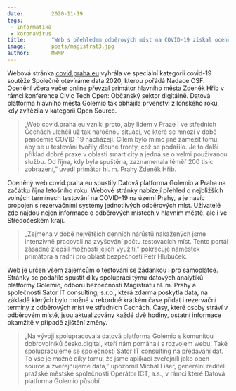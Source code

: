 ```yaml
---
date:         2020-11-19
tags:         
 - informatika
 - koronavirus
title:        "Web s přehledem odběrových míst na COVID-19 získal ocenění"
image: 	      posts/magistrat3.jpg
author:       MHMP
---
```


Webová stránka [covid.praha.eu](https://covid.praha.eu/) vyhrála ve speciální kategorii covid-19 soutěže Společně otevíráme data 2020, kterou pořádá Nadace OSF. Ocenění včera večer online převzal primátor hlavního města Zdeněk Hřib v rámci konference Civic Tech Open: Občanský sektor digitálně. Datová platforma hlavního města Golemio tak obhájila prvenství z loňského roku, kdy zvítězila v kategorii Open Source.

> „Web covid.praha.eu vznikl proto, aby lidem v Praze i ve středních Čechách ulehčil už tak náročnou situaci, ve které se mnozí v době pandemie COVID-19 nacházejí. Cílem bylo mimo jiné zamezit tomu, aby se u testování tvořily dlouhé fronty, což se podařilo. Je to další příklad dobré praxe v oblasti smart city a jedná se o velmi používanou službu. Od října, kdy byla spuštěna, zaznamenala téměř 200 tisíc zobrazení,” uvedl primátor hl. m. Prahy Zdeněk Hřib.

Oceněný web covid.praha.eu spustily Datová platforma Golemio a Praha na začátku října letošního roku. Webové stránky nabízejí přehled o nejbližších volných termínech testování na COVID-19 na území Prahy, a je navíc propojen s rezervačními systémy jednotlivých odběrových míst. Uživatelé zde najdou nejen informace o odběrových místech v hlavním městě, ale i ve Středočeském kraji.

> „Zejména v době největších denních nárůstů nakažených jsme intenzivně pracovali na zvyšování počtu testovacích míst. Tento portál zásadně zlepšil možnosti jejich využití,” pokračuje náměstek primátora a radní pro oblast bezpečnosti Petr Hlubuček.

Web je určen všem zájemcům o testování se žádankou i pro samoplátce. Stránky se podařilo spustit díky spolupráci týmu datových analytiků platformy Golemio, odboru bezpečnosti Magistrátu hl. m. Prahy a společnosti Sator IT consulting, s.r.o., která zdarma poskytla data, na základě kterých bylo možné v rekordně krátkém čase přidat i rezervační termíny z odběrových míst ve středních Čechách. Časy, které osoby stráví v odběrovém místě, jsou aktualizovány každé dvě hodiny, ostatní informace okamžitě v případě zjištění změny.

> „Na vývoji spolupracovala datová platforma Golemio s komunitou dobrovolníků česko.digital, kteří nám pomáhají s rozvojem webu. Také spolupracujeme se společností Sator IT consulting na předávání dat. To vše je možné díky tomu, že jsme aplikaci zveřejnili jako open source a zveřejňujeme data,” upozornil Michal Fišer, generální ředitel pražské městské společnosti Operátor ICT, a.s., v rámci které Datová platforma Golemio působí.
